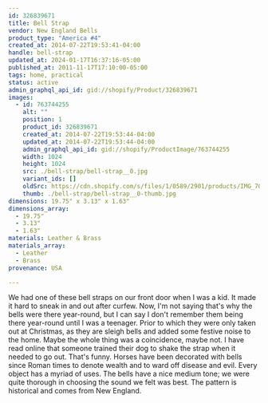 ```yaml
---
id: 326839671
title: Bell Strap
vendor: New England Bells
product_type: "America #4"
created_at: 2014-07-22T19:53:41-04:00
handle: bell-strap
updated_at: 2024-01-17T16:37:16-05:00
published_at: 2011-11-17T17:10:00-05:00
tags: home, practical
status: active
admin_graphql_api_id: gid://shopify/Product/326839671
images:
  - id: 763744255
    alt: ""
    position: 1
    product_id: 326839671
    created_at: 2014-07-22T19:53:44-04:00
    updated_at: 2014-07-22T19:53:44-04:00
    admin_graphql_api_id: gid://shopify/ProductImage/763744255
    width: 1024
    height: 1024
    src: ./bell-strap/bell-strap__0.jpg
    variant_ids: []
    oldSrc: https://cdn.shopify.com/s/files/1/0589/2901/products/IMG_7053.jpeg?v=1406073224
    thumb: ./bell-strap/bell-strap__0-thumb.jpg
dimensions: 19.75" x 3.13" x 1.63"
dimensions_array:
  - 19.75"
  - 3.13"
  - 1.63"
materials: Leather & Brass
materials_array:
  - Leather
  - Brass
provenance: USA

---
```


We had one of these bell straps on our front door when I was a kid. It made it hard to sneak in and out after curfew. Now, I'm not saying that's why the bells were there year-round, but I can say I don't remember them being there year-round until I was a teenager. Prior to which they were only taken out at Christmas, as they are sleigh bells and added some festive noise to the home. Maybe the whole thing was a coincidence, maybe not. I have read online that someone trained their dog to shake the strap when it needed to go out. That's funny. Horses have been decorated with bells since Roman times to denote wealth and to ward off disease and evil. Every object has a myriad of uses. The bells have a nice medium tone; we were quite thorough in choosing the sound we felt was best. The pattern is historical and comes from New England.